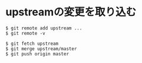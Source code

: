 # upstreamの変更を取り込む
```
$ git remote add upstream ...
$ git remote -v
```

```
$ git fetch upstream
$ git merge upstream/master
$ git push origin master
```
